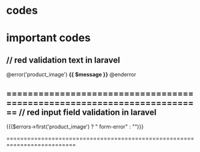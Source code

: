 # codes
important codes
=======================================================================
// red validation text in laravel
---------------------------------

@error('product_image')
  <span class="invalid-feedback text-danger">
        <strong>{{ $message }}</strong>
  </span>
  @enderror
  
  ========================================================================
  // red input field validation in laravel
  -----------------------------------------
  
  {{($errors->first('product_image') ? " form-error" : "")}}
  
 ==========================================================================
